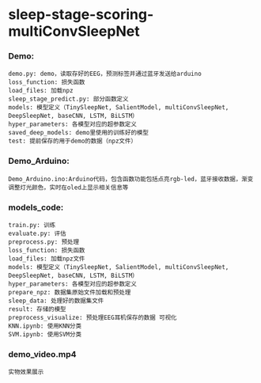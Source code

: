 # sleep-stage-scoring-multiConvSleepNet

### Demo:  
    demo.py: demo，读取存好的EEG，预测标签并通过蓝牙发送给arduino  
    loss_function: 损失函数  
    load_files: 加载npz  
    sleep_stage_predict.py: 部分函数定义  
    models: 模型定义（TinySleepNet, SalientModel, multiConvSleepNet, DeepSleepNet, baseCNN, LSTM, BiLSTM）  
    hyper_parameters: 各模型对应的超参数定义  
    saved_deep_models: demo里使用的训练好的模型  
    test: 提前保存的用于demo的数据（npz文件）  

### Demo_Arduino:  
    Demo_Arduino.ino:Arduino代码，包含函数功能包括点亮rgb-led，蓝牙接收数据，渐变调整灯光颜色，实时在oled上显示相关信息等  

### models_code:  
    train.py: 训练  
    evaluate.py: 评估  
    preprocess.py: 预处理  
    loss_function: 损失函数  
    load_files: 加载npz文件  
    models: 模型定义（TinySleepNet, SalientModel, multiConvSleepNet, DeepSleepNet, baseCNN, LSTM, BiLSTM）  
    hyper_parameters: 各模型对应的超参数定义  
    prepare_npz: 数据集原始文件加载和预处理  
    sleep_data: 处理好的数据集文件  
    result: 存储的模型  
    preprocess_visualize: 预处理EEG耳机保存的数据 可视化  
    KNN.ipynb: 使用KNN分类  
    SVM.ipynb: 使用SVM分类  

### demo_video.mp4  
    实物效果展示  
